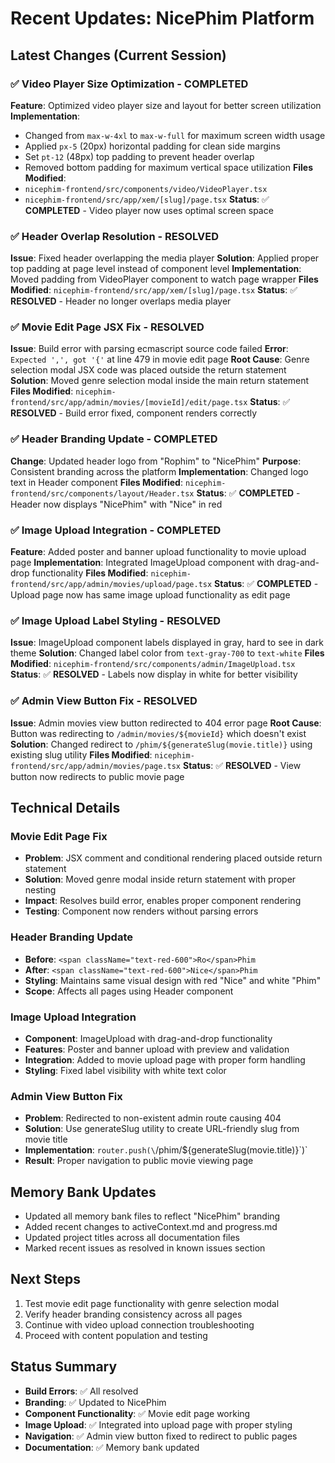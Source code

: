 # Recent Updates: NicePhim Platform

## Latest Changes (Current Session)

### ✅ **Video Player Size Optimization** - COMPLETED
**Feature**: Optimized video player size and layout for better screen utilization
**Implementation**: 
- Changed from `max-w-4xl` to `max-w-full` for maximum screen width usage
- Applied `px-5` (20px) horizontal padding for clean side margins
- Set `pt-12` (48px) top padding to prevent header overlap
- Removed bottom padding for maximum vertical space utilization
**Files Modified**: 
- `nicephim-frontend/src/components/video/VideoPlayer.tsx`
- `nicephim-frontend/src/app/xem/[slug]/page.tsx`
**Status**: ✅ **COMPLETED** - Video player now uses optimal screen space

### ✅ **Header Overlap Resolution** - RESOLVED
**Issue**: Fixed header overlapping the media player
**Solution**: Applied proper top padding at page level instead of component level
**Implementation**: Moved padding from VideoPlayer component to watch page wrapper
**Files Modified**: `nicephim-frontend/src/app/xem/[slug]/page.tsx`
**Status**: ✅ **RESOLVED** - Header no longer overlaps media player

### ✅ **Movie Edit Page JSX Fix** - RESOLVED
**Issue**: Build error with parsing ecmascript source code failed
**Error**: `Expected ',', got '{'` at line 479 in movie edit page
**Root Cause**: Genre selection modal JSX code was placed outside the return statement
**Solution**: Moved genre selection modal inside the main return statement
**Files Modified**: `nicephim-frontend/src/app/admin/movies/[movieId]/edit/page.tsx`
**Status**: ✅ **RESOLVED** - Build error fixed, component renders correctly

### ✅ **Header Branding Update** - COMPLETED
**Change**: Updated header logo from "Rophim" to "NicePhim"
**Purpose**: Consistent branding across the platform
**Implementation**: Changed logo text in Header component
**Files Modified**: `nicephim-frontend/src/components/layout/Header.tsx`
**Status**: ✅ **COMPLETED** - Header now displays "NicePhim" with "Nice" in red

### ✅ **Image Upload Integration** - COMPLETED
**Feature**: Added poster and banner upload functionality to movie upload page
**Implementation**: Integrated ImageUpload component with drag-and-drop functionality
**Files Modified**: `nicephim-frontend/src/app/admin/movies/upload/page.tsx`
**Status**: ✅ **COMPLETED** - Upload page now has same image upload functionality as edit page

### ✅ **Image Upload Label Styling** - RESOLVED
**Issue**: ImageUpload component labels displayed in gray, hard to see in dark theme
**Solution**: Changed label color from `text-gray-700` to `text-white`
**Files Modified**: `nicephim-frontend/src/components/admin/ImageUpload.tsx`
**Status**: ✅ **RESOLVED** - Labels now display in white for better visibility

### ✅ **Admin View Button Fix** - RESOLVED
**Issue**: Admin movies view button redirected to 404 error page
**Root Cause**: Button was redirecting to `/admin/movies/${movieId}` which doesn't exist
**Solution**: Changed redirect to `/phim/${generateSlug(movie.title)}` using existing slug utility
**Files Modified**: `nicephim-frontend/src/app/admin/movies/page.tsx`
**Status**: ✅ **RESOLVED** - View button now redirects to public movie page

## Technical Details

### Movie Edit Page Fix
- **Problem**: JSX comment and conditional rendering placed outside return statement
- **Solution**: Moved genre modal inside return statement with proper nesting
- **Impact**: Resolves build error, enables proper component rendering
- **Testing**: Component now renders without parsing errors

### Header Branding Update
- **Before**: `<span className="text-red-600">Ro</span>Phim`
- **After**: `<span className="text-red-600">Nice</span>Phim`
- **Styling**: Maintains same visual design with red "Nice" and white "Phim"
- **Scope**: Affects all pages using Header component

### Image Upload Integration
- **Component**: ImageUpload with drag-and-drop functionality
- **Features**: Poster and banner upload with preview and validation
- **Integration**: Added to movie upload page with proper form handling
- **Styling**: Fixed label visibility with white text color

### Admin View Button Fix
- **Problem**: Redirected to non-existent admin route causing 404
- **Solution**: Use generateSlug utility to create URL-friendly slug from movie title
- **Implementation**: `router.push(\`/phim/${generateSlug(movie.title)}\`)`
- **Result**: Proper navigation to public movie viewing page

## Memory Bank Updates
- Updated all memory bank files to reflect "NicePhim" branding
- Added recent changes to activeContext.md and progress.md
- Updated project titles across all documentation files
- Marked recent issues as resolved in known issues section

## Next Steps
1. Test movie edit page functionality with genre selection modal
2. Verify header branding consistency across all pages
3. Continue with video upload connection troubleshooting
4. Proceed with content population and testing

## Status Summary
- **Build Errors**: ✅ All resolved
- **Branding**: ✅ Updated to NicePhim
- **Component Functionality**: ✅ Movie edit page working
- **Image Upload**: ✅ Integrated into upload page with proper styling
- **Navigation**: ✅ Admin view button fixed to redirect to public pages
- **Documentation**: ✅ Memory bank updated
